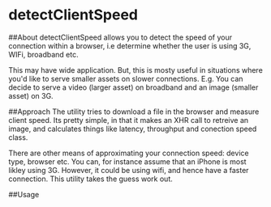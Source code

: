 # detectClientSpeed

##About
detectClientSpeed allows you to detect the speed of your connection within a browser, i.e determine whether the user is using 3G, WIFi, broadband etc. 

This may have wide application. But, this is mosty useful in situations where you'd like to serve smaller assets on slower connections. E.g. You can decide to serve a video (larger asset) on broadband and an image (smaller asset) on 3G. 

##Approach
The utility tries to download a file in the browser and measure client speed. Its pretty simple, in that it makes an XHR call to retreive an image, and calculates things like latency, throughput and conection speed class. 

There are other means of approximating your connection speed: device type, browser etc. You can, for instance assume that an iPhone is most likley using 3G. However, it could be using wifi, and hence have a faster connection. This utility takes the guess work out. 

##Usage



